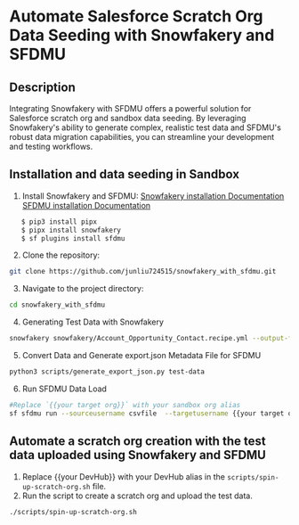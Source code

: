 # Automate Salesforce Scratch Org Data Seeding with Snowfakery and SFDMU

## Description

Integrating Snowfakery with SFDMU offers a powerful solution for Salesforce scratch org and sandbox data seeding. By leveraging Snowfakery's ability to generate complex, realistic test data and SFDMU's robust data migration capabilities, you can streamline your development and testing workflows.

## Installation and data seeding in Sandbox

1. Install Snowfakery and SFDMU:
   [Snowfakery installation Documentation](https://snowfakery.readthedocs.io/en/latest/#installation-for-non-salesforce-users)
   [SFDMU installation Documentation](https://help.sfdmu.com/installation)
```bash
   $ pip3 install pipx
   $ pipx install snowfakery
   $ sf plugins install sfdmu
   ```
   

2. Clone the repository:

```bash
git clone https://github.com/junliu724515/snowfakery_with_sfdmu.git

```

3. Navigate to the project directory:

```bash
cd snowfakery_with_sfdmu
```

4. Generating Test Data with Snowfakery

```bash
snowfakery snowfakery/Account_Opportunity_Contact.recipe.yml --output-format csv --output-folder test-data/
```

5. Convert Data and Generate export.json Metadata File for SFDMU

```bash
python3 scripts/generate_export_json.py test-data
```

6. Run SFDMU Data Load

```bash
#Replace `{{your target org}}` with your sandbox org alias
sf sfdmu run --sourceusername csvfile  --targetusername {{your target org}} --path test-data
```

## Automate a scratch org creation with the test data uploaded using Snowfakery and SFDMU

1. Replace {{your DevHub}} with your DevHub alias in the `scripts/spin-up-scratch-org.sh` file.
2. Run the script to create a scratch org and upload the test data.
```bash
./scripts/spin-up-scratch-org.sh
```
    